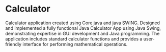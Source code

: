 # Calculator
Calculator application created using Core java and java SWING.
Designed and implemented a fully functional Java Calculator App using Java Swing, demonstrating expertise in GUI development and Java programming. The application includes standard calculator functions and provides a user-friendly interface for performing mathematical operations.
